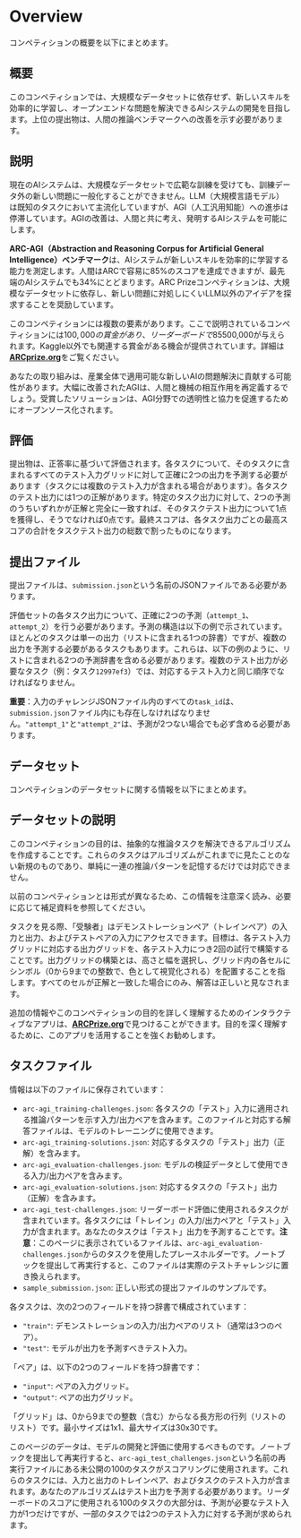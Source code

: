 # Overview

コンペティションの概要を以下にまとめます。

## 概要

このコンペティションでは、大規模なデータセットに依存せず、新しいスキルを効率的に学習し、オープンエンドな問題を解決できるAIシステムの開発を目指します。上位の提出物は、人間の推論ベンチマークへの改善を示す必要があります。

## 説明

現在のAIシステムは、大規模なデータセットで広範な訓練を受けても、訓練データ外の新しい問題に一般化することができません。LLM（大規模言語モデル）は既知のタスクにおいて主流化していますが、AGI（人工汎用知能）への進歩は停滞しています。AGIの改善は、人間と共に考え、発明するAIシステムを可能にします。

**ARC-AGI（Abstraction and Reasoning Corpus for Artificial General Intelligence）ベンチマーク**は、AIシステムが新しいスキルを効率的に学習する能力を測定します。人間はARCで容易に85%のスコアを達成できますが、最先端のAIシステムでも34%にとどまります。ARC Prizeコンペティションは、大規模なデータセットに依存し、新しい問題に対処しにくいLLM以外のアイデアを探求することを奨励しています。

このコンペティションには複数の要素があります。ここで説明されているコンペティションには$100,000の賞金があり、リーダーボードで85%のスコアを超えたチームには追加で$500,000が与えられます。Kaggle以外でも関連する賞金がある機会が提供されています。詳細は[**ARCprize.org**](http://arcprize.org/)をご覧ください。

あなたの取り組みは、産業全体で適用可能な新しいAIの問題解決に貢献する可能性があります。大幅に改善されたAGIは、人間と機械の相互作用を再定義するでしょう。受賞したソリューションは、AGI分野での透明性と協力を促進するためにオープンソース化されます。

## 評価

提出物は、正答率に基づいて評価されます。各タスクについて、そのタスクに含まれるすべてのテスト入力グリッドに対して正確に2つの出力を予測する必要があります（タスクには複数のテスト入力が含まれる場合があります）。各タスクのテスト出力には1つの正解があります。特定のタスク出力に対して、2つの予測のうちいずれかが正解と完全に一致すれば、そのタスクテスト出力について1点を獲得し、そうでなければ0点です。最終スコアは、各タスク出力ごとの最高スコアの合計をタスクテスト出力の総数で割ったものになります。

## 提出ファイル

提出ファイルは、`submission.json`という名前のJSONファイルである必要があります。

評価セットの各タスク出力について、正確に2つの予測（`attempt_1`、`attempt_2`）を行う必要があります。予測の構造は以下の例で示されています。ほとんどのタスクは単一の出力（リストに含まれる1つの辞書）ですが、複数の出力を予測する必要があるタスクもあります。これらは、以下の例のように、リストに含まれる2つの予測辞書を含める必要があります。複数のテスト出力が必要なタスク（例：タスク`12997ef3`）では、対応するテスト入力と同じ順序でなければなりません。

**重要**：入力のチャレンジJSONファイル内のすべての`task_id`は、`submission.json`ファイル内にも存在しなければなりません。`"attempt_1"`と`"attempt_2"`は、予測が2つない場合でも必ず含める必要があります。

## データセット

コンペティションのデータセットに関する情報を以下にまとめます。

## データセットの説明

このコンペティションの目的は、抽象的な推論タスクを解決できるアルゴリズムを作成することです。これらのタスクはアルゴリズムがこれまでに見たことのない新規のものであり、単純に一連の推論パターンを記憶するだけでは対応できません。

以前のコンペティションとは形式が異なるため、この情報を注意深く読み、必要に応じて補足資料を参照してください。

タスクを見る際、「受験者」はデモンストレーションペア（トレインペア）の入力と出力、およびテストペアの入力にアクセスできます。目標は、各テスト入力グリッドに対応する出力グリッドを、各テスト入力につき2回の試行で構築することです。出力グリッドの構築とは、高さと幅を選択し、グリッド内の各セルにシンボル（0から9までの整数で、色として視覚化される）を配置することを指します。すべてのセルが正解と一致した場合にのみ、解答は正しいと見なされます。

追加の情報やこのコンペティションの目的を詳しく理解するためのインタラクティブなアプリは、[**ARCPrize.org**](http://arcprize.org/)で見つけることができます。目的を深く理解するために、このアプリを活用することを強くお勧めします。

## タスクファイル

情報は以下のファイルに保存されています：

- `arc-agi_training-challenges.json`: 各タスクの「テスト」入力に適用される推論パターンを示す入力/出力ペアを含みます。このファイルと対応する解答ファイルは、モデルのトレーニングに使用できます。
- `arc-agi_training-solutions.json`: 対応するタスクの「テスト」出力（正解）を含みます。
- `arc-agi_evaluation-challenges.json`: モデルの検証データとして使用できる入力/出力ペアを含みます。
- `arc-agi_evaluation-solutions.json`: 対応するタスクの「テスト」出力（正解）を含みます。
- `arc-agi_test-challenges.json`: リーダーボード評価に使用されるタスクが含まれています。各タスクには「トレイン」の入力/出力ペアと「テスト」入力が含まれます。あなたのタスクは「テスト」出力を予測することです。**注意**：このページに表示されているファイルは、`arc-agi_evaluation-challenges.json`からのタスクを使用したプレースホルダーです。ノートブックを提出して再実行すると、このファイルは実際のテストチャレンジに置き換えられます。
- `sample_submission.json`: 正しい形式の提出ファイルのサンプルです。

各タスクは、次の2つのフィールドを持つ辞書で構成されています：

- `"train"`: デモンストレーションの入力/出力ペアのリスト（通常は3つのペア）。
- `"test"`: モデルが出力を予測すべきテスト入力。

「ペア」は、以下の2つのフィールドを持つ辞書です：

- `"input"`: ペアの入力グリッド。
- `"output"`: ペアの出力グリッド。

「グリッド」は、0から9までの整数（含む）からなる長方形の行列（リストのリスト）です。最小サイズは1x1、最大サイズは30x30です。

このページのデータは、モデルの開発と評価に使用するべきものです。ノートブックを提出して再実行すると、`arc-agi_test_challenges.json`という名前の再実行ファイルにある未公開の100のタスクがスコアリングに使用されます。これらのタスクには、入力と出力のトレインペア、およびタスクのテスト入力が含まれます。あなたのアルゴリズムはテスト出力を予測する必要があります。リーダーボードのスコアに使用される100のタスクの大部分は、予測が必要なテスト入力が1つだけですが、一部のタスクでは2つのテスト入力に対する予測が求められます。